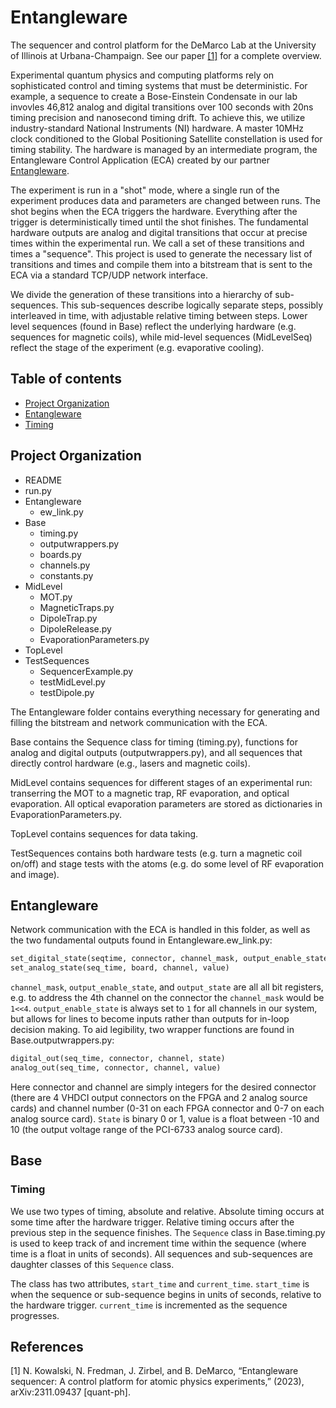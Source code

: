# Entangleware 
The sequencer and control platform for the DeMarco Lab at the University of Illinois at Urbana-Champaign. See our paper [[1]](#1) for a complete overview. 

Experimental quantum physics and computing platforms rely on sophisticated control and timing systems that must be deterministic. For example, a sequence to create a Bose-Einstein Condensate in our lab invovles 46,812 analog and digital transitions over 100 seconds with 20ns timing precision and nanosecond timing drift. To achieve this, we utilize industry-standard National Instruments (NI) hardware. A master 10MHz clock conditioned to the Global Positioning Satellite constellation is used for timing stability. The hardware is managed by an intermediate program, the Entangleware Control Application (ECA) created by our partner [Entangleware](<https://entangleware.com/>). 

The experiment is run in a "shot" mode, where a single run of the experiment produces data and parameters are changed between runs. The shot begins when the ECA triggers the hardware. Everything after the trigger is deterministically timed until the shot finishes. The fundamental hardware outputs are analog and digital transitions that occur at precise times within the experimental run. We call a set of these transitions and times a "sequence". This project is used to generate the necessary list of transitions and times and compile them into a bitstream that is sent to the ECA via a standard TCP/UDP network interface. 

We divide the generation of these transitions into a hierarchy of sub-sequences. This sub-sequences describe logically separate steps, possibly interleaved in time, with adjustable relative timing between steps. 
Lower level sequences (found in Base) reflect the underlying hardware (e.g. sequences for magnetic coils), while mid-level sequences (MidLevelSeq) reflect the stage of the experiment (e.g. evaporative cooling).

## Table of contents
* [Project Organization](#project-organization)
* [Entangleware](#entangleware)
* [Timing](#timing)
  
## Project Organization
* README
* run.py
* Entangleware
    * ew_link.py
* Base
    * timing.py
    * outputwrappers.py
    * boards.py
    * channels.py
    * constants.py
* MidLevel
    * MOT.py
    * MagneticTraps.py
    * DipoleTrap.py
    * DipoleRelease.py
    * EvaporationParameters.py
* TopLevel
* TestSequences
    * SequencerExample.py
    * testMidLevel.py
    * testDipole.py
 
The Entangleware folder contains everything necessary for generating and filling the bitstream and network communication with the ECA. 

Base contains the Sequence class for timing (timing.py), functions for analog and digital outputs (outputwrappers.py), and all sequences that directly control hardware (e.g., lasers and magnetic coils). 

MidLevel contains sequences for different stages of an experimental run: transerring the MOT to a magnetic trap, RF evaporation, and optical evaporation. All optical evaporation parameters are stored as dictionaries in EvaporationParameters.py.

TopLevel contains sequences for data taking.

TestSequences contains both hardware tests (e.g. turn a magnetic coil on/off) and stage tests with the atoms (e.g. do some level of RF evaporation and image).

## Entangleware
Network communication with the ECA is handled in this folder, as well as the two fundamental outputs found in Entangleware.ew_link.py:
```python
set_digital_state(seqtime, connector, channel_mask, output_enable_state, output_state)
set_analog_state(seq_time, board, channel, value)
```

`channel_mask`, `output_enable_state`, and `output_state` are all all bit registers, e.g. to address the 4th channel on the connector the `channel_mask` would be `1<<4`. ``output_enable_state`` is always set to `1` for all channels in our system, but allows for lines to become inputs rather than outputs for in-loop decision making. To aid legibility, two wrapper functions are found in Base.outputwrappers.py:
```python
digital_out(seq_time, connector, channel, state)
analog_out(seq_time, connector, channel, value)
```
Here connector and channel are simply integers for the desired connector (there are 4 VHDCI output connectors on the FPGA and 2 analog source cards) and channel number (0-31 on each FPGA connector and 0-7 on each analog source card). `State` is binary 0 or 1, value is a float between -10 and 10 (the output voltage range of the PCI-6733 analog source card). 

## Base
### Timing
We use two types of timing, absolute and relative. Absolute timing occurs at some time after the hardware trigger. Relative timing occurs after the previous step in the sequence finishes.  The `Sequence` class in Base.timing.py is used to keep track of and increment time within the sequence (where time is a float in units of seconds). All sequences and sub-sequences are daughter classes of this `Sequence` class.

The class has two attributes, `start_time` and `current_time`. `start_time` is when the sequence or sub-sequence begins in units of seconds, relative to the hardware trigger. `current_time` is incremented as the sequence progresses. 

## References
<a id="1">[1]</a> 
N. Kowalski, N. Fredman, J. Zirbel, and B. DeMarco, “Entangleware
sequencer: A control platform for atomic physics experiments,” (2023),
arXiv:2311.09437 [quant-ph].
